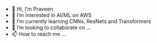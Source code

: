 - 👋 Hi, I’m Praveen
- 👀 I’m interested in AI/ML on AWS
- 🌱 I’m currently learning CNNs, ResNets and Transformers
- 💞️ I’m looking to collaborate on ...
- 📫 How to reach me ...

<!---
pchamart/pchamart is a ✨ special ✨ repository because its `README.md` (this file) appears on your GitHub profile.
You can click the Preview link to take a look at your changes.
--->
